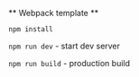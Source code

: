 ** Webpack template **

```npm install```

```npm run dev``` - start dev server

```npm run build``` - production build